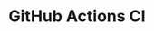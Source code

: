 # GitHub Actions CI











































































































































































































































































































































































































































































































































































































































































































































































































































































































































































































































































































































































































































































































































































































































































































































































































































































































































































































































































































































































































































































































































































































































































































































































































































